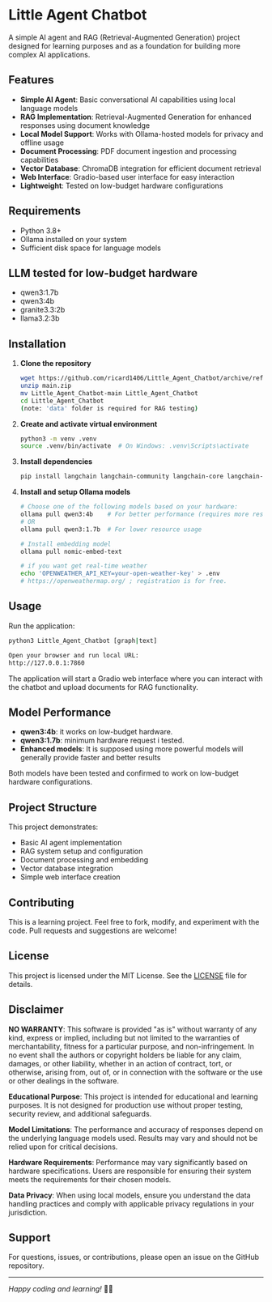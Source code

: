 ﻿# Little Agent Chatbot

A simple AI agent and RAG (Retrieval-Augmented Generation) project designed for learning purposes and as a foundation for building more complex AI applications.

## Features

- **Simple AI Agent**: Basic conversational AI capabilities using local language models
- **RAG Implementation**: Retrieval-Augmented Generation for enhanced responses using document knowledge
- **Local Model Support**: Works with Ollama-hosted models for privacy and offline usage
- **Document Processing**: PDF document ingestion and processing capabilities
- **Vector Database**: ChromaDB integration for efficient document retrieval
- **Web Interface**: Gradio-based user interface for easy interaction
- **Lightweight**: Tested on low-budget hardware configurations

## Requirements

- Python 3.8+
- Ollama installed on your system
- Sufficient disk space for language models

## LLM tested for low-budget hardware
- qwen3:1.7b
- qwen3:4b
- granite3.3:2b
- llama3.2:3b

## Installation

1. **Clone the repository**
   ```bash
   wget https://github.com/ricard1406/Little_Agent_Chatbot/archive/refs/heads/main.zip
   unzip main.zip
   mv Little_Agent_Chatbot-main Little_Agent_Chatbot
   cd Little_Agent_Chatbot
   (note: 'data' folder is required for RAG testing)
   ```

2. **Create and activate virtual environment**
   ```bash
   python3 -m venv .venv
   source .venv/bin/activate  # On Windows: .venv\Scripts\activate
   ```

3. **Install dependencies**
   ```bash
   pip install langchain langchain-community langchain-core langchain-ollama langchain-chroma sentence-transformers pypdf python-dotenv unstructured[pdf] tiktoken gradio
   ```

4. **Install and setup Ollama models**
   ```bash
   # Choose one of the following models based on your hardware:
   ollama pull qwen3:4b    # For better performance (requires more resources)
   # OR
   ollama pull qwen3:1.7b  # For lower resource usage
   
   # Install embedding model
   ollama pull nomic-embed-text

   # if you want get real-time weather
   echo 'OPENWEATHER_API_KEY=your-open-weather-key' > .env
   # https://openweathermap.org/ ; registration is for free.
   ```

## Usage

Run the application:
```bash
python3 Little_Agent_Chatbot [graph|text]

Open your browser and run local URL:
http://127.0.0.1:7860
```

The application will start a Gradio web interface where you can interact with the chatbot and upload documents for RAG functionality.

## Model Performance

- **qwen3:4b**: it works on low-budget hardware.
- **qwen3:1.7b**: minimum hardware request i tested.
- **Enhanced models**: It is supposed using more powerful models will generally provide faster and better results

Both models have been tested and confirmed to work on low-budget hardware configurations.

## Project Structure

This project demonstrates:
- Basic AI agent implementation
- RAG system setup and configuration
- Document processing and embedding
- Vector database integration
- Simple web interface creation

## Contributing

This is a learning project. Feel free to fork, modify, and experiment with the code. Pull requests and suggestions are welcome!

## License

This project is licensed under the MIT License. See the [LICENSE](LICENSE) file for details.

## Disclaimer

**NO WARRANTY**: This software is provided "as is" without warranty of any kind, express or implied, including but not limited to the warranties of merchantability, fitness for a particular purpose, and non-infringement. In no event shall the authors or copyright holders be liable for any claim, damages, or other liability, whether in an action of contract, tort, or otherwise, arising from, out of, or in connection with the software or the use or other dealings in the software.

**Educational Purpose**: This project is intended for educational and learning purposes. It is not designed for production use without proper testing, security review, and additional safeguards.

**Model Limitations**: The performance and accuracy of responses depend on the underlying language models used. Results may vary and should not be relied upon for critical decisions.

**Hardware Requirements**: Performance may vary significantly based on hardware specifications. Users are responsible for ensuring their system meets the requirements for their chosen models.

**Data Privacy**: When using local models, ensure you understand the data handling practices and comply with applicable privacy regulations in your jurisdiction.

## Support

For questions, issues, or contributions, please open an issue on the GitHub repository.

---

*Happy coding and learning!* 🤖✨
